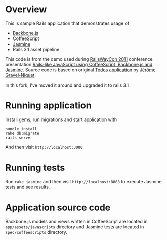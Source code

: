 Overview
========

This is sample Rails application that demonstrates usage of

* [Backbone.js](http://documentcloud.github.com/backbone/)
* [CoffeeScript](http://jashkenas.github.com/coffee-script/)
* [Jasmine](https://jasmine.github.io/)
* Rails 3.1 asset pipeline

This code is from the demo used during [RailsWayCon 2011](http://railswaycon.com/2011/sessions#session-17838) conference presentation [Rails-like JavaScript using CoffeeScript, Backbone.js and Jasmine](http://www.slideshare.net/rsim/railslike-javascript-using-coffeescript-backbonejs-and-jasmine-8196890).
Source code is based on original [Todos application](http://documentcloud.github.com/backbone/docs/todos.html) by [Jérôme Gravel-Niquet](https://github.com/jeromegn).

In this fork, I've moved it around and upgraded it to rails 3.1

Running application
===================

Install gems, run migrations and start application with

    bundle install
    rake db:migrate
    rails server

And then visit `http://localhost:3000`.

Running tests
=============

Run `rake jasmine` and then visit `http://localhost:8888` to execute Jasmine tests and see results.

Application source code
=======================

Backbone.js models and views written in CoffeeScript are located in `app/assets/javascripts` directory and Jasmine tests are located in `spec/coffeescripts` directory.
